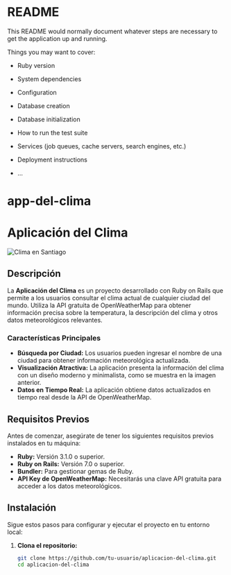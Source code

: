 # README

This README would normally document whatever steps are necessary to get the
application up and running.

Things you may want to cover:

* Ruby version

* System dependencies

* Configuration

* Database creation

* Database initialization

* How to run the test suite

* Services (job queues, cache servers, search engines, etc.)

* Deployment instructions

* ...
# app-del-clima

# Aplicación del Clima

![Clima en Santiago](weather_app/app/assets/images/img-clima-app.png)

## Descripción



La **Aplicación del Clima** es un proyecto desarrollado con Ruby on Rails que permite a los usuarios consultar el clima actual de cualquier ciudad del mundo. Utiliza la API gratuita de OpenWeatherMap para obtener información precisa sobre la temperatura, la descripción del clima y otros datos meteorológicos relevantes.

### Características Principales

- **Búsqueda por Ciudad:** Los usuarios pueden ingresar el nombre de una ciudad para obtener información meteorológica actualizada.
- **Visualización Atractiva:** La aplicación presenta la información del clima con un diseño moderno y minimalista, como se muestra en la imagen anterior.
- **Datos en Tiempo Real:** La aplicación obtiene datos actualizados en tiempo real desde la API de OpenWeatherMap.

## Requisitos Previos

Antes de comenzar, asegúrate de tener los siguientes requisitos previos instalados en tu máquina:

- **Ruby:** Versión 3.1.0 o superior.
- **Ruby on Rails:** Versión 7.0 o superior.
- **Bundler:** Para gestionar gemas de Ruby.
- **API Key de OpenWeatherMap:** Necesitarás una clave API gratuita para acceder a los datos meteorológicos.

## Instalación

Sigue estos pasos para configurar y ejecutar el proyecto en tu entorno local:

1. **Clona el repositorio:**

   ```bash
   git clone https://github.com/tu-usuario/aplicacion-del-clima.git
   cd aplicacion-del-clima

